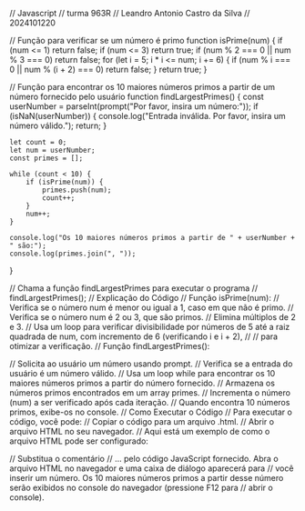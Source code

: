 // Javascript
// turma 963R
// Leandro Antonio Castro da Silva
// 2024101220

// Função para verificar se um número é primo
function isPrime(num) {
    if (num <= 1) return false;
    if (num <= 3) return true;
    if (num % 2 === 0 || num % 3 === 0) return false;
    for (let i = 5; i * i <= num; i += 6) {
      if (num % i === 0 || num % (i + 2) === 0) return false;
    }
    return true;
}

// Função para encontrar os 10 maiores números primos a partir de um número fornecido pelo usuário
function findLargestPrimes() {
    const userNumber = parseInt(prompt("Por favor, insira um número:"));
    if (isNaN(userNumber)) {
        console.log("Entrada inválida. Por favor, insira um número válido.");
        return;
    }

    let count = 0;
    let num = userNumber;
    const primes = [];

    while (count < 10) {
        if (isPrime(num)) {
            primes.push(num);
            count++;
        }
        num++;
    }

    console.log("Os 10 maiores números primos a partir de " + userNumber + " são:");
    console.log(primes.join(", "));
}

// Chama a função findLargestPrimes para executar o programa
// findLargestPrimes();
// Explicação do Código
// Função isPrime(num):
// Verifica se o número num é menor ou igual a 1, caso em que não é primo.
// Verifica se o número num é 2 ou 3, que são primos.
// Elimina múltiplos de 2 e 3.
// Usa um loop para verificar divisibilidade por números de 5 até a raiz quadrada de num, com incremento de 6 (verificando i e i + 2), // // para otimizar a verificação.
// Função findLargestPrimes():

// Solicita ao usuário um número usando prompt.
// Verifica se a entrada do usuário é um número válido.
// Usa um loop while para encontrar os 10 maiores números primos a partir do número fornecido.
// Armazena os números primos encontrados em um array primes.
// Incrementa o número (num) a ser verificado após cada iteração.
// Quando encontra 10 números primos, exibe-os no console.
// Como Executar o Código
// Para executar o código, você pode:
// Copiar o código para um arquivo .html.
// Abrir o arquivo HTML no seu navegador.
// Aqui está um exemplo de como o arquivo HTML pode ser configurado:

<!DOCTYPE html>
<html lang="pt-BR">
<head>
    <meta charset="UTF-8">
    <title>Encontre os 10 Maiores Números Primos</title>
</head>
<body>
    <script>
        // Insira o código JavaScript aqui
        // ...
    </script>
</body>
</html>
// Substitua o comentário // ... pelo código JavaScript fornecido. Abra o arquivo HTML no navegador e uma caixa de diálogo aparecerá para // você inserir um número. Os 10 maiores números primos a partir desse número serão exibidos no console do navegador (pressione F12 para // abrir o console).
